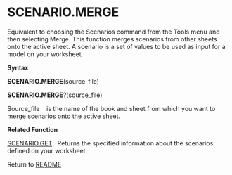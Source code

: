 # SCENARIO.MERGE

Equivalent to choosing the Scenarios command from the Tools menu and
then selecting Merge. This function merges scenarios from other sheets
onto the active sheet. A scenario is a set of values to be used as input
for a model on your worksheet.

**Syntax**

**SCENARIO.MERGE**(source\_file)

**SCENARIO.MERGE**?(source\_file)

Source\_file&nbsp;&nbsp;&nbsp;&nbsp;is the name of the book and sheet
from which you want to merge scenarios onto the active sheet.

**Related Function**

[SCENARIO.GET](SCENARIO.GET.md)&nbsp;&nbsp;&nbsp;Returns the specified information about
the scenarios defined on your worksheet



Return to [README](README.md#S)

